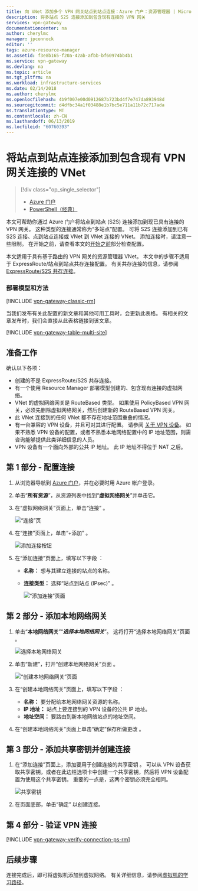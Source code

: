 ```yaml
---
title: 向 VNet 添加多个 VPN 网关站点到站点连接：Azure 门户：资源管理器 | Microsoft Docs
description: 将多站点 S2S 连接添加到包含现有连接的 VPN 网关
services: vpn-gateway
documentationcenter: na
author: cherylmc
manager: jpconnock
editor: ''
tags: azure-resource-manager
ms.assetid: f3e8b165-f20a-42ab-afbb-bf60974bb4b1
ms.service: vpn-gateway
ms.devlang: na
ms.topic: article
ms.tgt_pltfrm: na
ms.workload: infrastructure-services
ms.date: 02/14/2018
ms.author: cherylmc
ms.openlocfilehash: 4b9f007e00d0912687b723bd4f7e747da893948d
ms.sourcegitcommit: d4dfbc34a1f03488e1b7bc5e711a11b72c717ada
ms.translationtype: MT
ms.contentlocale: zh-CN
ms.lasthandoff: 06/13/2019
ms.locfileid: "60760393"
---
```

# <a name="add-a-site-to-site-connection-to-a-vnet-with-an-existing-vpn-gateway-connection"></a>将站点到站点连接添加到包含现有 VPN 网关连接的 VNet

> [!div class="op_single_selector"]
> * [Azure 门户](vpn-gateway-howto-multi-site-to-site-resource-manager-portal.md)
> * [PowerShell（经典）](vpn-gateway-multi-site.md)
>
> 

本文可帮助你通过 Azure 门户将站点到站点 (S2S) 连接添加到现已具有连接的 VPN 网关。 这种类型的连接通常称为“多站点”配置。 可将 S2S 连接添加到已有 S2S 连接、点到站点连接或 VNet 到 VNet 连接的 VNet。 添加连接时，请注意一些限制。 在开始之前，请查看本文的[开始之前](#before)部分检查配置。 

本文适用于具有基于路由的 VPN 网关的资源管理器 VNet。 本文中的步骤不适用于 ExpressRoute/站点到站点共存连接配置。 有关共存连接的信息，请参阅 [ExpressRoute/S2S 共存连接](../expressroute/expressroute-howto-coexist-resource-manager.md)。

### <a name="deployment-models-and-methods"></a>部署模型和方法
[!INCLUDE [vpn-gateway-classic-rm](../../includes/vpn-gateway-classic-rm-include.md)]

当我们发布有关此配置的新文章和其他可用工具时，会更新此表格。 有相关的文章发布时，我们会直接从此表格链接到该文章。

[!INCLUDE [vpn-gateway-table-multi-site](../../includes/vpn-gateway-table-multisite-include.md)]

## <a name="before"></a>准备工作
确认以下各项：

* 创建的不是 ExpressRoute/S2S 共存连接。
* 有一个使用 Resource Manager 部署模型创建的、包含现有连接的虚拟网络。
* VNet 的虚拟网络网关是 RouteBased 类型。 如果使用 PolicyBased VPN 网关，必须先删除虚拟网络网关，然后创建新的 RouteBased VPN 网关。
* 此 VNet 连接到的任何 VNet 都不存在地址范围重叠的情况。
* 有一台兼容的 VPN 设备，并且可对其进行配置。 请参阅 [关于 VPN 设备](vpn-gateway-about-vpn-devices.md)。 如果不熟悉 VPN 设备的配置，或者不熟悉本地网络配置中的 IP 地址范围，则需咨询能够提供此类详细信息的人员。
* VPN 设备有一个面向外部的公共 IP 地址。 此 IP 地址不得位于 NAT 之后。

## <a name="part1"></a>第 1 部分 - 配置连接
1. 从浏览器导航到 [Azure 门户](https://portal.azure.com)，并在必要时用 Azure 帐户登录。
2. 单击“**所有资源**”，从资源列表中找到“**虚拟网络网关**”并单击它。
3. 在“虚拟网络网关”页面上，单击“连接”   。
   
    ![“连接”页](./media/vpn-gateway-howto-multi-site-to-site-resource-manager-portal/connectionsblade.png "“连接”页")<br>
4. 在“连接”页面上，单击“+添加”   。
   
    ![添加连接按钮](./media/vpn-gateway-howto-multi-site-to-site-resource-manager-portal/addbutton.png "添加连接按钮")<br>
5. 在“添加连接”页面上，填写以下字段  ：
   
   * **名称：** 想与其建立连接的站点的名称。
   * **连接类型：** 选择“站点到站点 (IPsec)”  。
     
     ![“添加连接”页面](./media/vpn-gateway-howto-multi-site-to-site-resource-manager-portal/addconnectionblade.png "Add connection page")<br>

## <a name="part2"></a>第 2 部分 - 添加本地网络网关
1. 单击“**本地网络网关**”“***选择本地网络网关***”。 这将打开“选择本地网络网关”页面  。
   
    ![选择本地网络网关](./media/vpn-gateway-howto-multi-site-to-site-resource-manager-portal/chooselng.png "选择本地网络网关")<br>
2. 单击“新建”，打开“创建本地网络网关”页面   。
   
    ![“创建本地网络网关”页面](./media/vpn-gateway-howto-multi-site-to-site-resource-manager-portal/createlngblade.png "Create local network gateway")<br>
3. 在“创建本地网络网关”页面上，填写以下字段  ：
   
   * **名称：** 要分配给本地网络网关资源的名称。
   * **IP 地址：** 站点上要连接到的 VPN 设备的公共 IP 地址。
   * **地址空间：** 要路由到新本地网络站点的地址空间。
4. 在“创建本地网络网关”页面上单击“确定”保存所做更改   。

## <a name="part3"></a>第 3 部分 - 添加共享密钥并创建连接
1. 在“添加连接”页面上，添加要用于创建连接的共享密钥  。 可以从 VPN 设备获取共享密钥，或者在此边栏选项卡中创建一个共享密钥，然后将 VPN 设备配置为使用这个共享密钥。 重要的一点是，这两个密钥必须完全相同。
   
    ![共享密钥](./media/vpn-gateway-howto-multi-site-to-site-resource-manager-portal/sharedkey.png "共享密钥")<br>
2. 在页面底部，单击“确定”  以创建连接。

## <a name="part4"></a>第 4 部分 - 验证 VPN 连接


[!INCLUDE [vpn-gateway-verify-connection-ps-rm](../../includes/vpn-gateway-verify-connection-ps-rm-include.md)]

## <a name="next-steps"></a>后续步骤

连接完成后，即可将虚拟机添加到虚拟网络。 有关详细信息，请参阅[虚拟机的学习路径](/learn/paths/deploy-a-website-with-azure-virtual-machines/)。
